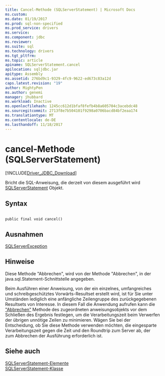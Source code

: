 ```yaml
---
title: Cancel-Methode (SQLServerStatement) | Microsoft Docs
ms.custom: 
ms.date: 01/19/2017
ms.prod: sql-non-specified
ms.prod_service: drivers
ms.service: 
ms.component: jdbc
ms.reviewer: 
ms.suite: sql
ms.technology: drivers
ms.tgt_pltfrm: 
ms.topic: article
apiname: SQLServerStatement.cancel
apilocation: sqljdbc.jar
apitype: Assembly
ms.assetid: 276bd9c1-9329-4fc9-9622-ed673c83a12d
caps.latest.revision: "19"
author: MightyPen
ms.author: genemi
manager: jhubbard
ms.workload: Inactive
ms.openlocfilehash: 1245cc612d1bfaf8fefb4b8a605704c3acebdc48
ms.sourcegitcommit: 2713f8e7b504101f9298a0706bacd84bf2eaa174
ms.translationtype: MT
ms.contentlocale: de-DE
ms.lasthandoff: 11/18/2017
---
```

# <a name="cancel-method-sqlserverstatement"></a>cancel-Methode (SQLServerStatement)
[!INCLUDE[Driver_JDBC_Download](../../../includes/driver_jdbc_download.md)]

  Bricht die SQL-Anweisung, die derzeit von diesem ausgeführt wird [SQLServerStatement](../../../connect/jdbc/reference/sqlserverstatement-class.md) Objekt.  
  
## <a name="syntax"></a>Syntax  
  
```  
  
public final void cancel()  
```  
  
## <a name="exceptions"></a>Ausnahmen  
 [SQLServerException](../../../connect/jdbc/reference/sqlserverexception-class.md)  
  
## <a name="remarks"></a>Hinweise  
 Diese Methode "Abbrechen", wird von der Methode "Abbrechen", in der java.sql.Statement-Schnittstelle angegeben.  
  
 Beim Ausführen einer Anweisung, von der ein einzelnes, umfangreiches und schreibgeschütztes Vorwärts-Resultset erstellt wird, ist für Sie unter Umständen lediglich eine anfängliche Zeilengruppe des zurückgegebenen Resultsets von Interesse. In diesem Fall die Anwendung aufrufen kann die ["Abbrechen"](../../../connect/jdbc/reference/cancel-method-sqlserverstatement.md) Methode des zugeordneten anweisungsobjekts vor dem Schließen des Ergebnis festlegen, um die Verarbeitungszeit beim Verwerfen der übrigen unnötige Zeilen zu minimieren. Wägen Sie bei der Entscheidung, ob Sie diese Methode verwenden möchten, die eingesparte Verarbeitungszeit gegen die Zeit und den Roundtrip zum Server ab, der zum Abbrechen der Ausführung erforderlich ist.  
  
## <a name="see-also"></a>Siehe auch  
 [SQLServerStatement-Elemente](../../../connect/jdbc/reference/sqlserverstatement-members.md)   
 [SQLServerStatement-Klasse](../../../connect/jdbc/reference/sqlserverstatement-class.md)  
  
  
